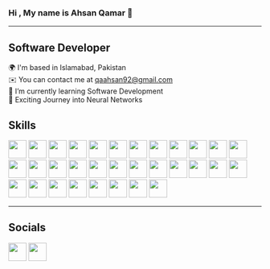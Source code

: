 ### Hi , My name is Ahsan Qamar 👋
---

## Software Developer

🌍  I'm based in Islamabad, Pakistan <br>
✉️  You can contact me at qaahsan92@gmail.com <br>
🌱  I’m currently learning Software Development <br>
🧠  Exciting Journey into Neural Networks <br>

## Skills

[<img src="https://raw.githubusercontent.com/danielcranney/readme-generator/main/public/icons/skills/c-colored.svg" width="36" height="36">](https://docs.microsoft.com/en-us/cpp/?view=msvc-170)
[<img src="https://raw.githubusercontent.com/danielcranney/readme-generator/main/public/icons/skills/cplusplus-colored.svg" width="36" height="36">](https://docs.microsoft.com/en-us/cpp/?view=msvc-170)
[<img src="https://raw.githubusercontent.com/danielcranney/readme-generator/main/public/icons/skills/csharp-colored.svg" width="36" height="36">](https://docs.microsoft.com/en-us/dotnet/csharp/)
[<img src="https://raw.githubusercontent.com/danielcranney/readme-generator/main/public/icons/skills/dart-colored.svg" width="36" height="36">](https://dart.dev/)
[<img src="https://raw.githubusercontent.com/danielcranney/readme-generator/main/public/icons/skills/java-colored.svg" width="36" height="36">](https://www.java.com/)
[<img src="https://raw.githubusercontent.com/danielcranney/readme-generator/main/public/icons/skills/javascript-colored.svg" width="36" height="36">](https://developer.mozilla.org/en-US/docs/Web/JavaScript)
[<img src="https://raw.githubusercontent.com/danielcranney/readme-generator/main/public/icons/skills/kotlin-colored.svg" width="36" height="36">](https://kotlinlang.org/)
[<img src="https://raw.githubusercontent.com/danielcranney/readme-generator/main/public/icons/skills/php-colored.svg" width="36" height="36">](https://www.php.net/)
[<img src="https://raw.githubusercontent.com/danielcranney/readme-generator/main/public/icons/skills/python-colored.svg" width="36" height="36">](https://www.python.org/)
[<img src="https://raw.githubusercontent.com/danielcranney/readme-generator/main/public/icons/skills/typescript-colored.svg" width="36" height="36">](https://www.typescriptlang.org/)
[<img src="https://raw.githubusercontent.com/danielcranney/readme-generator/main/public/icons/skills/html5-colored.svg" width="36" height="36">](https://developer.mozilla.org/en-US/docs/Web/HTML)
[<img src="https://raw.githubusercontent.com/danielcranney/readme-generator/main/public/icons/skills/react-colored.svg" width="36" height="36">](https://reactjs.org/)
[<img src="https://raw.githubusercontent.com/danielcranney/readme-generator/main/public/icons/skills/nextjs-colored.svg" width="36" height="36">](https://nextjs.org/)
[<img src="https://raw.githubusercontent.com/danielcranney/readme-generator/main/public/icons/skills/jquery-colored.svg" width="36" height="36">](https://jquery.com/)
[<img src="https://raw.githubusercontent.com/danielcranney/readme-generator/main/public/icons/skills/css3-colored.svg" width="36" height="36">](https://developer.mozilla.org/en-US/docs/Web/CSS)
[<img src="https://raw.githubusercontent.com/danielcranney/readme-generator/main/public/icons/skills/sass-colored.svg" width="36" height="36">](https://sass-lang.com/)
[<img src="https://raw.githubusercontent.com/danielcranney/readme-generator/main/public/icons/skills/tailwindcss-colored.svg" width="36" height="36">](https://tailwindcss.com/)
[<img src="https://raw.githubusercontent.com/danielcranney/readme-generator/main/public/icons/skills/bootstrap-colored.svg" width="36" height="36">](https://getbootstrap.com/)
[<img src="https://raw.githubusercontent.com/danielcranney/readme-generator/main/public/icons/skills/material-ui-colored.svg" width="36" height="36">](https://mui.com/)
[<img src="https://raw.githubusercontent.com/danielcranney/readme-generator/main/public/icons/skills/redux-colored.svg" width="36" height="36">](https://redux.js.org/)
[<img src="https://raw.githubusercontent.com/danielcranney/readme-generator/main/public/icons/skills/webpack-colored.svg" width="36" height="36">](https://webpack.js.org/)
[<img src="https://raw.githubusercontent.com/danielcranney/readme-generator/main/public/icons/skills/express-colored.svg" width="36" height="36">](https://expressjs.com/)
[<img src="https://raw.githubusercontent.com/danielcranney/readme-generator/main/public/icons/skills/nodejs-colored.svg" width="36" height="36">](https://nodejs.org/)
[<img src="https://raw.githubusercontent.com/danielcranney/readme-generator/main/public/icons/skills/oracle-colored.svg" width="36" height="36">](https://www.oracle.com/)
[<img src="https://raw.githubusercontent.com/danielcranney/readme-generator/main/public/icons/skills/mongodb-colored.svg" width="36" height="36">](https://www.mongodb.com/)
[<img src="https://raw.githubusercontent.com/danielcranney/readme-generator/main/public/icons/skills/mysql-colored.svg" width="36" height="36">](https://www.mysql.com/)
[<img src="https://raw.githubusercontent.com/danielcranney/readme-generator/main/public/icons/skills/postgresql-colored.svg" width="36" height="36">](https://www.postgresql.org/)
[<img src="https://raw.githubusercontent.com/danielcranney/readme-generator/main/public/icons/skills/firebase-colored.svg" width="36" height="36">](https://firebase.google.com/)
[<img src="https://raw.githubusercontent.com/danielcranney/readme-generator/main/public/icons/skills/heroku-colored.svg" width="36" height="36">](https://www.heroku.com/)
[<img src="https://raw.githubusercontent.com/danielcranney/readme-generator/main/public/icons/skills/flask-colored.svg" width="36" height="36">](https://flask.palletsprojects.com/)
[<img src="https://raw.githubusercontent.com/danielcranney/readme-generator/main/public/icons/skills/supabase-colored.svg" width="36" height="36">](https://supabase.io/)
[<img src="https://raw.githubusercontent.com/danielcranney/readme-generator/main/public/icons/skills/flutter-colored.svg" width="36" height="36">](https://flutter.dev/)

---
## Socials

[<img src="https://raw.githubusercontent.com/danielcranney/readme-generator/main/public/icons/socials/github-colored.svg" width="36" height="36">](https://github.com/AhsanQamr)
[<img src="https://raw.githubusercontent.com/danielcranney/readme-generator/main/public/icons/socials/linkedin-colored.svg" width="36" height="36">](https://www.linkedin.com/in/ahsan-qamar-ba38ab21b/)



<!--
**AhsanQamr/AhsanQamr** is a ✨ _special_ ✨ repository because its `README.md` (this file) appears on your GitHub profile.

Here are some ideas to get you started:

- 🔭 I’m currently working on ...
- 🌱 I’m currently learning ...
- 👯 I’m looking to collaborate on ...
- 🤔 I’m looking for help with ...
- 💬 Ask me about ...
- 📫 How to reach me: ...
- 😄 Pronouns: ...
- ⚡ Fun fact: ...
-->

